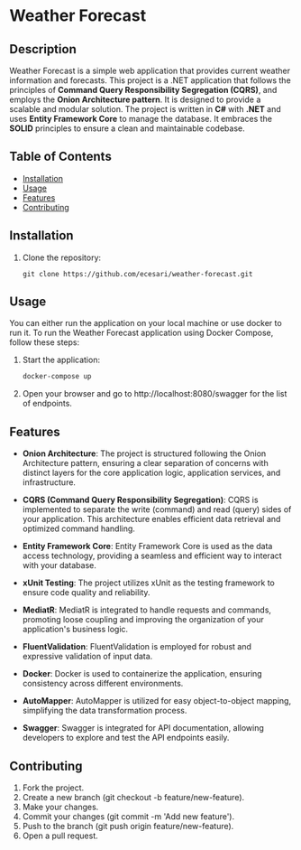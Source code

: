 # Weather Forecast

## Description

Weather Forecast is a simple web application that provides current weather information and forecasts. This project is a .NET application that follows the principles of **Command Query Responsibility Segregation (CQRS)**, and employs the **Onion Architecture pattern**. 
It is designed to provide a scalable and modular solution. The project is written in **C#** with **.NET** and uses **Entity Framework Core** to manage the database. It embraces the **SOLID** principles to ensure a clean and maintainable codebase.

## Table of Contents

- [Installation](#installation)
- [Usage](#usage)
- [Features](#features)
- [Contributing](#contributing)

## Installation

1. Clone the repository:

   ```
   git clone https://github.com/ecesari/weather-forecast.git

## Usage

You can either run the application on your local machine or use docker to run it. To run the Weather Forecast application using Docker Compose, follow these steps:

1. Start the application:
   ```bash
   docker-compose up

2. Open your browser and go to http://localhost:8080/swagger for the list of endpoints.

## Features

- **Onion Architecture**: The project is structured following the Onion Architecture pattern, ensuring a clear separation of concerns with distinct layers for the core application logic, application services, and infrastructure.

- **CQRS (Command Query Responsibility Segregation)**: CQRS is implemented to separate the write (command) and read (query) sides of your application. This architecture enables efficient data retrieval and optimized command handling.

- **Entity Framework Core**: Entity Framework Core is used as the data access technology, providing a seamless and efficient way to interact with your database.

- **xUnit Testing**: The project utilizes xUnit as the testing framework to ensure code quality and reliability.

- **MediatR**: MediatR is integrated to handle requests and commands, promoting loose coupling and improving the organization of your application's business logic.

- **FluentValidation**: FluentValidation is employed for robust and expressive validation of input data.

- **Docker**: Docker is used to containerize the application, ensuring consistency across different environments.

- **AutoMapper**: AutoMapper is utilized for easy object-to-object mapping, simplifying the data transformation process.

- **Swagger**: Swagger is integrated for API documentation, allowing developers to explore and test the API endpoints easily.
  

## Contributing

1. Fork the project.
2. Create a new branch (git checkout -b feature/new-feature).
3. Make your changes.
4. Commit your changes (git commit -m 'Add new feature').
5. Push to the branch (git push origin feature/new-feature).
6. Open a pull request.

